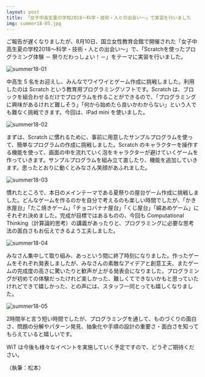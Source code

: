 ```yaml
---
layout: post
title: 「女子中高生夏の学校2018～科学・技術・人との出会い～」で実習を行いました
img: summer18-05.jpg
---
```


ご報告が遅くなりましたが、8月10日、国立女性教育会館で開催された「女子中高生夏の学校2018～科学・技術・人との出会い～」で、「Scratchを使ったプログラミング体験 － 祭りだわっしょい！－」をテーマに実習を行いました。

![summer18-01]({{site.baseurl}}/images/summer18-01.jpg)

中高生 5 名をお迎えし、みんなでワイワイとゲーム作成に挑戦しました。利用したのは Scratch という教育用プログラミングソフトです。Scratch は、ブロックを組合わせるだけでプログラムを作ることができるので、「プログラミングに興味があるけれど難しそう」「何から始めたら良いかわからない」という人でも難なく挑戦できます。今回は、iPad mini を使いました。

![summer18-02]({{site.baseurl}}/images/summer18-02.jpg)

まずは、Scratch に慣れるために、事前に用意したサンプルプログラムを使って、簡単なプログラムの作成に挑戦しました。Scratch のキャラクターを操作する機能を使って、画面の中を流れていく泡をキャラクターが避けていくゲームを作っていきます。サンプルプログラムを組み立て直したり、機能を追加していきます。思ったとおりに動くとみなさん笑顔があふれました。

![summer18-03]({{site.baseurl}}/images/summer18-03.jpg)

慣れたところで、本日のメインテーマである夏祭りの屋台ゲーム作成に挑戦しました。どんなゲームを作るのかを自分で考えるのも楽しい時間でしたが、「かき氷屋台」「たこ焼きゲーム」「チョコバナナ屋台」「くじ屋台」「綿あめゲーム」にそれぞれ決めました。完成が目標ではあるものの、今回も Computational Thinking（計算論的思考）の講義があったりと、プログラミングに必要な思考法の面白さもお伝えできるよう工夫しました。

![summer18-04]({{site.baseurl}}/images/summer18-04.jpg)

みなさん集中して取り組み、あっという間に終了時刻になりました。作ったゲームをそれぞれ発表しましたが、みなさんの素敵なアイデアと創意工夫、またゲームの完成度の高さに驚いたりと歓声が上がる発表会になりました。プログラミングが初めての体験だったけれど楽しかった、難しくてできないかもと思っていたけれどできて嬉しかった、との声には、スタッフ一同とっても嬉しくなりました。

![summer18-05]({{site.baseurl}}/images/summer18-05.jpg)

2時間半と言う短い時間でしたが、プログラミングを通して、ものづくりの面白さ、問題の分解やパターン発見、抽象化や手順の設計の重要さ・面白さを知ってもらえていると嬉しいです。

WiT は今後も様々なイベントを実施していく予定ですので、どうぞご期待ください。

（執筆：松本）

